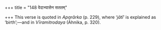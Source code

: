 +++
title = "148 वेदाभ्यासेन सततम्"

+++
This verse is quoted in *Aparārka* (p. 229), where ‘*jātī*’ is explained
as ‘birth’;—and in *Vīramitrodaya* (Āhnika, p. 320).
